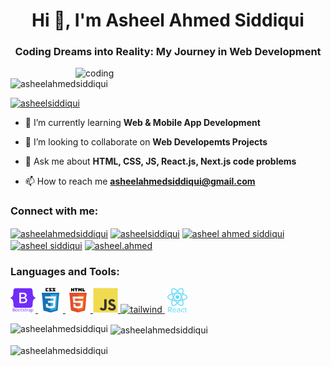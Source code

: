 <h1 align="center">Hi 👋, I'm Asheel Ahmed Siddiqui</h1>
<h3 align="center">Coding Dreams into Reality: My Journey in Web Development</h3>
<img align="right" alt="coding" width="400" src="68747470733a2f2f63646e2e6472696262626c652e636f6d2f75736572732f3733303730332f73637265656e73686f74732f363538313234332f6176656e746f2e676966">

<p align="left"> <img src="https://komarev.com/ghpvc/?username=asheelahmedsiddiqui&label=Profile%20views&color=0e75b6&style=flat" alt="asheelahmedsiddiqui" /> </p>

<p align="left"> <a href="https://twitter.com/asheelsiddiqui" target="blank"><img src="https://img.shields.io/twitter/follow/asheelsiddiqui?logo=twitter&style=for-the-badge" alt="asheelsiddiqui" /></a> </p>

- 🌱 I’m currently learning **Web & Mobile App Development**

- 👯 I’m looking to collaborate on **Web Developemts Projects**

- 💬 Ask me about **HTML, CSS, JS, React.js, Next.js  code problems**

- 📫 How to reach me **asheelahmedsiddiqui@gmail.com**

<h3 align="left">Connect with me:</h3>
<p align="left">
<a href="https://dev.to/asheelahmedsiddiqui" target="blank"><img align="center" src="https://raw.githubusercontent.com/rahuldkjain/github-profile-readme-generator/master/src/images/icons/Social/devto.svg" alt="asheelahmedsiddiqui" height="30" width="40" /></a>
<a href="https://twitter.com/asheelsiddiqui" target="blank"><img align="center" src="https://raw.githubusercontent.com/rahuldkjain/github-profile-readme-generator/master/src/images/icons/Social/twitter.svg" alt="asheelsiddiqui" height="30" width="40" /></a>
<a href="https://linkedin.com/in/asheel ahmed siddiqui" target="blank"><img align="center" src="https://raw.githubusercontent.com/rahuldkjain/github-profile-readme-generator/master/src/images/icons/Social/linked-in-alt.svg" alt="asheel ahmed siddiqui" height="30" width="40" /></a>
<a href="https://fb.com/asheel siddiqui" target="blank"><img align="center" src="https://raw.githubusercontent.com/rahuldkjain/github-profile-readme-generator/master/src/images/icons/Social/facebook.svg" alt="asheel siddiqui" height="30" width="40" /></a>
<a href="https://instagram.com/asheel.ahmed" target="blank"><img align="center" src="https://raw.githubusercontent.com/rahuldkjain/github-profile-readme-generator/master/src/images/icons/Social/instagram.svg" alt="asheel.ahmed" height="30" width="40" /></a>
</p>

<h3 align="left">Languages and Tools:</h3>
<p align="left"> <a href="https://getbootstrap.com" target="_blank" rel="noreferrer"> <img src="https://raw.githubusercontent.com/devicons/devicon/master/icons/bootstrap/bootstrap-plain-wordmark.svg" alt="bootstrap" width="40" height="40"/> </a> <a href="https://www.w3schools.com/css/" target="_blank" rel="noreferrer"> <img src="https://raw.githubusercontent.com/devicons/devicon/master/icons/css3/css3-original-wordmark.svg" alt="css3" width="40" height="40"/> </a> <a href="https://www.w3.org/html/" target="_blank" rel="noreferrer"> <img src="https://raw.githubusercontent.com/devicons/devicon/master/icons/html5/html5-original-wordmark.svg" alt="html5" width="40" height="40"/> </a> <a href="https://developer.mozilla.org/en-US/docs/Web/JavaScript" target="_blank" rel="noreferrer"> <img src="https://raw.githubusercontent.com/devicons/devicon/master/icons/javascript/javascript-original.svg" alt="javascript" width="40" height="40"/>
<a href="https://tailwindcss.com/" target="_blank" rel="noreferrer"> <img src="https://www.vectorlogo.zone/logos/tailwindcss/tailwindcss-icon.svg" alt="tailwind" width="40" height="40"/> </a></a> <a href="https://reactjs.org/" target="_blank" rel="noreferrer"> <img src="https://raw.githubusercontent.com/devicons/devicon/master/icons/react/react-original-wordmark.svg" alt="react" width="40" height="40"/> </a> 
</p>

<p><img align="left" src="https://github-readme-stats.vercel.app/api/top-langs?username=asheelahmedsiddiqui&show_icons=true&locale=en&layout=compact" alt="asheelahmedsiddiqui" /></p>

<p>&nbsp;<img align="center" src="https://github-readme-stats.vercel.app/api?username=asheelahmedsiddiqui&show_icons=true&locale=en" alt="asheelahmedsiddiqui" /></p>

<p><img align="center" src="https://github-readme-streak-stats.herokuapp.com/?user=asheelahmedsiddiqui&" alt="asheelahmedsiddiqui" /></p>
